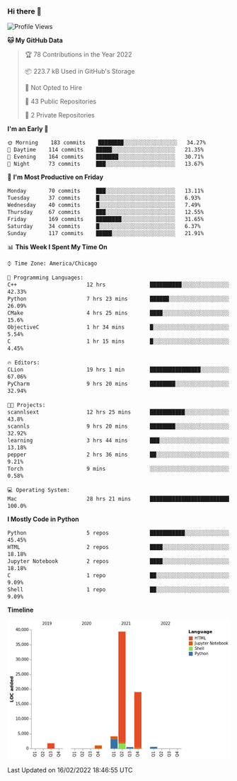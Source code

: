 ### Hi there 👋

<!--
**cauliyang/cauliyang** is a ✨ _special_ ✨ repository because its `README.md` (this file) appears on your GitHub profile.

Here are some ideas to get you started:

- 🔭 I’m currently working on ...
- 🌱 I’m currently learning ...
- 👯 I’m looking to collaborate on ...
- 🤔 I’m looking for help with ...
- 💬 Ask me about ...
- 📫 How to reach me: ...
- 😄 Pronouns: ...
- ⚡ Fun fact: ...
-->

<!--START_SECTION:waka-->
![Profile Views](http://img.shields.io/badge/Profile%20Views-21-blue)

**🐱 My GitHub Data** 

> 🏆 78 Contributions in the Year 2022
 > 
> 📦 223.7 kB Used in GitHub's Storage 
 > 
> 🚫 Not Opted to Hire
 > 
> 📜 43 Public Repositories 
 > 
> 🔑 2 Private Repositories  
 > 
**I'm an Early 🐤** 

```text
🌞 Morning    183 commits    ████████░░░░░░░░░░░░░░░░░   34.27% 
🌆 Daytime    114 commits    █████░░░░░░░░░░░░░░░░░░░░   21.35% 
🌃 Evening    164 commits    ███████░░░░░░░░░░░░░░░░░░   30.71% 
🌙 Night      73 commits     ███░░░░░░░░░░░░░░░░░░░░░░   13.67%

```
📅 **I'm Most Productive on Friday** 

```text
Monday       70 commits     ███░░░░░░░░░░░░░░░░░░░░░░   13.11% 
Tuesday      37 commits     █░░░░░░░░░░░░░░░░░░░░░░░░   6.93% 
Wednesday    40 commits     █░░░░░░░░░░░░░░░░░░░░░░░░   7.49% 
Thursday     67 commits     ███░░░░░░░░░░░░░░░░░░░░░░   12.55% 
Friday       169 commits    ████████░░░░░░░░░░░░░░░░░   31.65% 
Saturday     34 commits     █░░░░░░░░░░░░░░░░░░░░░░░░   6.37% 
Sunday       117 commits    █████░░░░░░░░░░░░░░░░░░░░   21.91%

```


📊 **This Week I Spent My Time On** 

```text
⌚︎ Time Zone: America/Chicago

💬 Programming Languages: 
C++                      12 hrs              ██████████░░░░░░░░░░░░░░░   42.33% 
Python                   7 hrs 23 mins       ██████░░░░░░░░░░░░░░░░░░░   26.09% 
CMake                    4 hrs 25 mins       ████░░░░░░░░░░░░░░░░░░░░░   15.6% 
ObjectiveC               1 hr 34 mins        █░░░░░░░░░░░░░░░░░░░░░░░░   5.54% 
C                        1 hr 15 mins        █░░░░░░░░░░░░░░░░░░░░░░░░   4.45%

🔥 Editors: 
CLion                    19 hrs 1 min        ████████████████░░░░░░░░░   67.06% 
PyCharm                  9 hrs 20 mins       ████████░░░░░░░░░░░░░░░░░   32.94%

🐱‍💻 Projects: 
scannlsext               12 hrs 25 mins      ███████████░░░░░░░░░░░░░░   43.8% 
scannls                  9 hrs 20 mins       ████████░░░░░░░░░░░░░░░░░   32.92% 
learning                 3 hrs 44 mins       ███░░░░░░░░░░░░░░░░░░░░░░   13.18% 
pepper                   2 hrs 36 mins       ██░░░░░░░░░░░░░░░░░░░░░░░   9.21% 
Torch                    9 mins              ░░░░░░░░░░░░░░░░░░░░░░░░░   0.58%

💻 Operating System: 
Mac                      28 hrs 21 mins      █████████████████████████   100.0%

```

**I Mostly Code in Python** 

```text
Python                   5 repos             ███████████░░░░░░░░░░░░░░   45.45% 
HTML                     2 repos             ████░░░░░░░░░░░░░░░░░░░░░   18.18% 
Jupyter Notebook         2 repos             ████░░░░░░░░░░░░░░░░░░░░░   18.18% 
C                        1 repo              ██░░░░░░░░░░░░░░░░░░░░░░░   9.09% 
Shell                    1 repo              ██░░░░░░░░░░░░░░░░░░░░░░░   9.09%

```


**Timeline**

![Chart not found](https://raw.githubusercontent.com/cauliyang/cauliyang/main/charts/bar_graph.png) 


 Last Updated on 16/02/2022 18:46:55 UTC
<!--END_SECTION:waka-->
